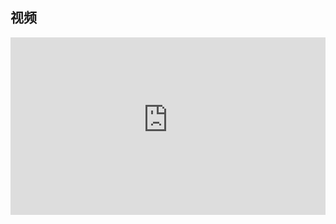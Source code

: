## 视频

<div style = "position: relative; width: 100%; height: 0; padding-bottom: 56.25%;">
    <iframe style = "position: absolute; top: 0; left: 0; width: 100%;height: 100%;" frameborder="0" allowFullScreen="true" src="https://wiki-58c2.obs.myhuaweicloud.com:443/%E5%AE%B9%E6%96%A5%E5%8E%9F%E7%90%86.MP4?AccessKeyId=ELA8MJ5R84QLXCTFQQ1R&Expires=1690592647&Signature=4JXnvgY/C7a4H8iB1OlHHLH73ww%3D"></iframe>
</div>
